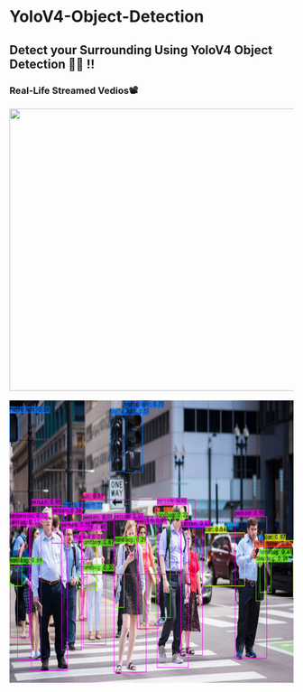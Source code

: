 # YoloV4-Object-Detection
## Detect your Surrounding Using YoloV4  Object Detection 🌳🌳  !!

### **Real-Life Streamed Vedios📽**

<p align="center">
  <img width="1500" height="500" src="results.gif">
</p>

<p align="center">
  <img width="1500" height="500" src="predictions.jpg">
</p>

